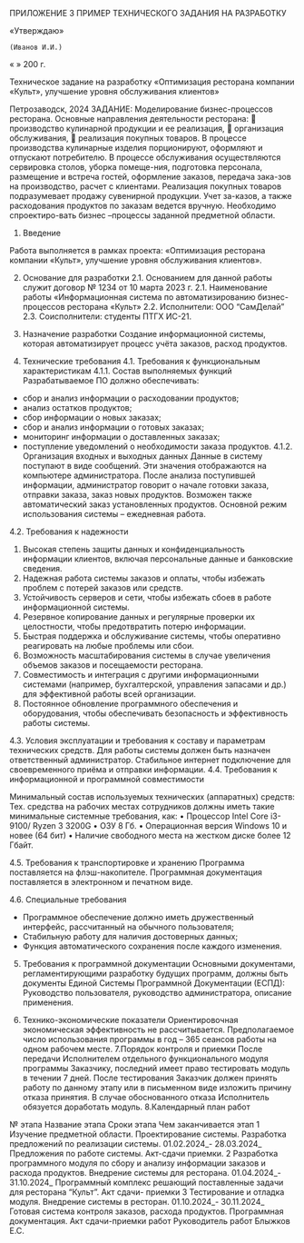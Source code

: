 ПРИЛОЖЕНИЕ 3
ПРИМЕР ТЕХНИЧЕСКОГО ЗАДАНИЯ НА РАЗРАБОТКУ

«Утверждаю»


	(Иванов И.И.)
«	» 	200	 г.











Техническое задание
на разработку «Оптимизация ресторана компании «Культ», улучшение уровня обслуживания клиентов»















Петрозаводск, 2024 
ЗАДАНИЕ: Моделирование бизнес-процессов ресторана.
Основные направления деятельности ресторана:
	производство кулинарной продукции и ее реализация, 
	организация обслуживания,
	реализация покупных товаров. 
В процессе производства кулинарные изделия порционируют, оформляют и отпускают потребителю. В процессе обслуживания осуществляются сервировка столов, уборка помеще-ния, подготовка персонала, размещение и встреча гостей, оформление заказов, передача зака-зов на производство, расчет с клиентами.
Реализация покупных товаров подразумевает продажу сувенирной продукции. Учет за-казов, а также расходования продуктов по заказам ведется вручную. Необходимо спроектиро-вать бизнес –процессы заданной предметной области.

1.	Введение

Работа выполняется в рамках проекта: «Оптимизация ресторана компании «Культ», улучшение уровня обслуживания клиентов». 

2.	Основание для разработки
2.1.	Основанием для данной работы служит договор № 1234 от 10 марта 2023 г.
2.1.	Наименование работы
«Информационная система по автоматизированию бизнес-процессов ресторана «Культ»
2.2.	Исполнители: OОO “СамДелай”
2.3.	Соисполнители: студенты ПТГХ ИС-21.

3.	Назначение разработки
Создание информационной системы, которая автоматизирует процесс учёта заказов, расход продуктов.
4.	Технические требования
4.1.	Требования к функциональным характеристикам
4.1.1.	Состав выполняемых функций
Разрабатываемое ПО должно обеспечивать:
-	сбор и анализ информации о расходовании продуктов;
-	анализ остатков продуктов;
-	сбор информации о новых заказах;
-	сбор и анализ информации о готовых заказах;
-	мониторинг информации о доставленных заказах;
-	поступление уведомлений о необходимости заказа продуктов.
4.1.2.	Организация входных и выходных данных
Данные в систему поступают в виде сообщений. Эти значения отображаются на компьютере администратора. После анализа поступившей информации, администратор говорит о начале готовки заказа, отправки заказа, заказ новых продуктов. Возможен также автоматический заказ установленных продуктов.
Основной режим использования системы – ежедневная работа.

4.2.	Требования к надежности
1.	Высокая степень защиты данных и конфиденциальность информации клиентов, включая персональные данные и банковские сведения.
2.	Надежная работа системы заказов и оплаты, чтобы избежать проблем с потерей заказов или средств.
3.	Устойчивость серверов и сети, чтобы избежать сбоев в работе информационной системы.
4.	Резервное копирование данных и регулярные проверки их целостности, чтобы предотвратить потерю информации.
5.	Быстрая поддержка и обслуживание системы, чтобы оперативно реагировать на любые проблемы или сбои.
6.	Возможность масштабирования системы в случае увеличения объемов заказов и посещаемости ресторана.
7.	Совместимость и интеграция с другими информационными системами (например, бухгалтерской, управления запасами и др.) для эффективной работы всей организации.
8.	Постоянное обновление программного обеспечения и оборудования, чтобы обеспечивать безопасность и эффективность работы системы.

4.3.	Условия эксплуатации и требования к составу и параметрам технических средств.
 Для работы системы должен быть назначен ответственный администратор.
Стабильное интернет подключение для своевременного приёма и отправки информации.
4.4.	Требования к информационной и программной совместимости

Минимальный состав используемых технических (аппаратных) средств:
Тех. средства на рабочих местах сотрудников должны иметь такие минимальные системные требования, как:
•	Процессор Intel Core i3-9100/ Ryzen 3 3200G
•	ОЗУ  8 Гб.
•	Операционная версия Windows 10 и новее (64 бит)
•	Наличие свободного места на жестком диске более 12 Гбайт.

4.5.	Требования к транспортировке и хранению
Программа поставляется на флэш-накопителе. Программная документация поставляется в электронном и печатном виде.

4.6.	Специальные требования
-	Программное обеспечение должно иметь дружественный интерфейс, рассчитанный на обычного пользователя;
-	Стабильную работу для наличия достоверных данных;
-	Функция автоматического сохранения после каждого изменения.

5.	Требования к программной документации
Основными документами, регламентирующими разработку будущих программ, должны быть документы Единой Системы Программной Документации (ЕСПД): Руководство пользователя, руководство администратора, описание применения.

6.	Технико-экономические показатели
Ориентировочная экономическая эффективность не рассчитывается. Предполагаемое число использования программы в год – 365 сеансов работы на одном рабочем месте.
7.Порядок контроля и приемки
После передачи Исполнителем отдельного функционального модуля программы Заказчику, последний имеет право тестировать модуль в течении 7 дней. После тестирования Заказчик должен принять работу по данному этапу или в письменном виде изложить причину отказа принятия. В случае обоснованного отказа Исполнитель обязуется доработать модуль.
8.Календарный план работ

№
этапа	Название этапа	Сроки этапа	Чем заканчивается этап
1	Изучение предметной области. Проектирование системы. Разработка
предложений по реализации системы.	01.02.2024_-
28.03.2024_	Предложения по работе системы. Акт-сдачи приемки.
2	Разработка программного модуля по сбору и анализу информации заказов и расхода продуктов.
Внедрение системы для ресторана.	01.04.2024_-
31.10.2024_	Программный комплекс решающий
поставленные задачи для ресторана “Культ”. Акт сдачи-
приемки
3	Тестирование и отладка
модуля. Внедрение системы в ресторан.	01.10.2024_-
30.11.2024_	Готовая система контроля заказов, расхода продуктов.
Программная документация.
Акт сдачи-приемки работ
Руководитель работ	Блыжков Е.С.

 
